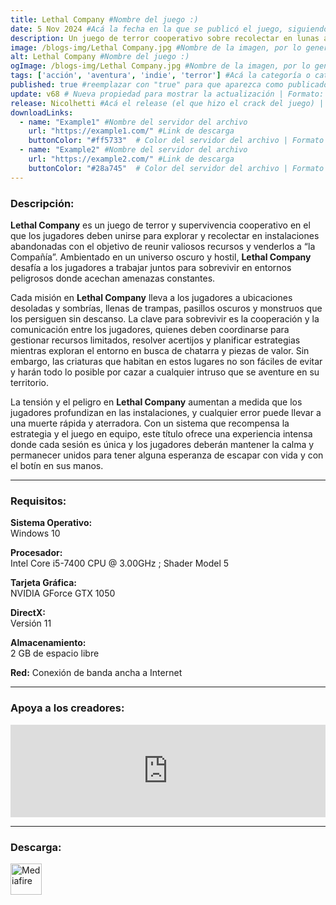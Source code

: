 ```yaml
---
title: Lethal Company #Nombre del juego :)
date: 5 Nov 2024 #Acá la fecha en la que se publicó el juego, siguiendo este formato: Dia "30", Mes "Oct", Año "2024" = como debe quedar: 30 Oct 2024
description: Un juego de terror cooperativo sobre recolectar en lunas abandonadas para vender chatarra a la Compañía. #Acá una mini descripción del juego
image: /blogs-img/Lethal Company.jpg #Nombre de la imagen, por lo general es exactamente el mismo nombre que el juego excluyendo lo ":" (Dos puntos)
alt: Lethal Company #Nombre del juego :)
ogImage: /blogs-img/Lethal Company.jpg #Nombre de la imagen, por lo general es exactamente el mismo nombre que el juego excluyendo lo ":" (Dos puntos)
tags: ['acción', 'aventura', 'indie', 'terror'] #Acá la categoría o categorías del juego, si es más de una se coloca en este formato: ['categoría1', 'categoría2']
published: true #reemplazar con "true" para que aparezca como publicado
update: v68 # Nueva propiedad para mostrar la actualización | Formato: v1.0.0
release: Nicolhetti #Acá el release (el que hizo el crack del juego) | Formato: Nicolhetti
downloadLinks:
  - name: "Example1" #Nombre del servidor del archivo
    url: "https://example1.com/" #Link de descarga
    buttonColor: "#ff5733"  # Color del servidor del archivo | Formato hexadecimal | MediaFire: #0171F0 | Buzzheavier: #FF6600 |
  - name: "Example2" #Nombre del servidor del archivo
    url: "https://example2.com/" #Link de descarga
    buttonColor: "#28a745"  # Color del servidor del archivo | Formato hexadecimal | MediaFire: #0171F0 | Buzzheavier: #FF6600 |
---
```


<!--En VSCode seleccionando una palabra, por ejemplo: "Lethal Company" y apretando Ctrl+F2 se seleccionan todas las palabras iguales-->

### Descripción:
**Lethal Company** es un juego de terror y supervivencia cooperativo en el que los jugadores deben unirse para explorar y recolectar en instalaciones abandonadas con el objetivo de reunir valiosos recursos y venderlos a “la Compañía”. Ambientado en un universo oscuro y hostil, **Lethal Company** desafía a los jugadores a trabajar juntos para sobrevivir en entornos peligrosos donde acechan amenazas constantes.

Cada misión en **Lethal Company** lleva a los jugadores a ubicaciones desoladas y sombrías, llenas de trampas, pasillos oscuros y monstruos que los persiguen sin descanso. La clave para sobrevivir es la cooperación y la comunicación entre los jugadores, quienes deben coordinarse para gestionar recursos limitados, resolver acertijos y planificar estrategias mientras exploran el entorno en busca de chatarra y piezas de valor. Sin embargo, las criaturas que habitan en estos lugares no son fáciles de evitar y harán todo lo posible por cazar a cualquier intruso que se aventure en su territorio.

La tensión y el peligro en **Lethal Company** aumentan a medida que los jugadores profundizan en las instalaciones, y cualquier error puede llevar a una muerte rápida y aterradora. Con un sistema que recompensa la estrategia y el juego en equipo, este título ofrece una experiencia intensa donde cada sesión es única y los jugadores deberán mantener la calma y permanecer unidos para tener alguna esperanza de escapar con vida y con el botín en sus manos.
<!--Prompt para Chat-GPT: Hazme una descripción para el juego "Lethal Company" y cada que menciones "Lethal Company" ponlo en negrita -->

---

### Requisitos:
**Sistema Operativo:**  
Windows 10

**Procesador:**  
Intel Core i5-7400 CPU @ 3.00GHz ; Shader Model 5

**Tarjeta Gráfica:**  
NVIDIA GForce GTX 1050

**DirectX:**  
Versión 11

**Almacenamiento:**  
2 GB de espacio libre

**Red:**
Conexión de banda ancha a Internet

<!--Si falta o sobra un requisito se quita o se agrega manteniendo el mismo formato-->

---

### Apoya a los creadores:
<iframe src="https://store.steampowered.com/widget/1966720/" frameborder="0" style="background-color: transparent; width: 100% !important; aspect-ratio: 646 / 190;"></iframe>

<!--Reemplazar los numeros (AppID) del juego (en este caso 2668510) por el numero (AppID) correspondiente con el juego a publicar-->
<!--El AppID se encuentra en la URL del Juego en Steam-->

---

### Descarga:

[<img src="https://gist.github.com/cxmeel/0dbc95191f239b631c3874f4ccf114e2/raw/download.svg" alt="Mediafire" height="50" />](https://www.mediafire.com/file/q7jq4pwu31oswt5/Lethal_Company_-_By_Nicolhetti_Projects.zip/file)

<!-- # se debe reemplazar por el link de descarga-->

<!--NOMBRE-DEL-SERVICIO se debe reemplazar por el servicio donde está subido el juego-->